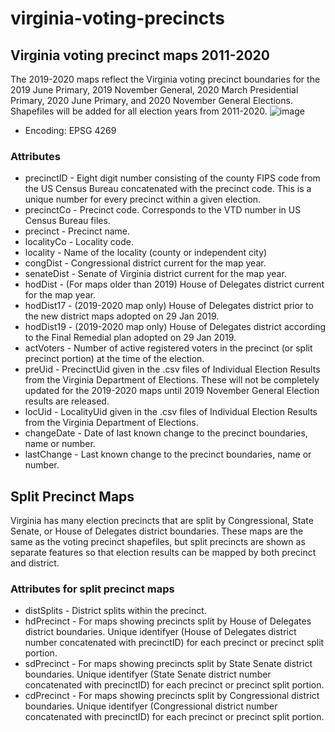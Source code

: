 # virginia-voting-precincts
## Virginia voting precinct maps 2011-2020
The 2019-2020 maps reflect the Virginia voting precinct boundaries for the 2019 June Primary, 2019 November General, 2020 March Presidential Primary, 2020 June Primary, and 2020 November General Elections. Shapefiles will be added for all election years from 2011-2020.
![image](https://user-images.githubusercontent.com/20375915/65660713-886bd900-dffd-11e9-9900-0574487f37df.png)
* Encoding: EPSG 4269
### Attributes
* precinctID - Eight digit number consisting of the county FIPS code from the US Census Bureau concatenated with the precinct code. This is a unique number for every precinct within a given election.
* precinctCo - Precinct code. Corresponds to the VTD number in US Census Bureau files.
* precinct - Precinct name.
* localityCo - Locality code.
* locality - Name of the locality (county or independent city)
* congDist - Congressional district current for the map year.
* senateDist - Senate of Virginia district current for the map year.
* hodDist - (For maps older than 2019) House of Delegates district current for the map year.
* hodDist17 - (2019-2020 map only) House of Delegates district prior to the new district maps adopted on 29 Jan 2019.
* hodDist19 - (2019-2020 map only) House of Delegates district according to the Final Remedial plan adopted on 29 Jan 2019.
* actVoters - Number of active registered voters in the precinct (or split precinct portion) at the time of the election.
* preUid - PrecinctUid given in the .csv files of Individual Election Results from the Virginia Department of Elections. These will not be completely updated for the 2019-2020 maps until 2019 November General Election results are released.
* locUid - LocalityUid given in the .csv files of Individual Election Results from the Virginia Department of Elections.
* changeDate - Date of last known change to the precinct boundaries, name or number.
* lastChange - Last known change to the precinct boundaries, name or number.
## Split Precinct Maps
Virginia has many election precincts that are split by Congressional, State Senate, or House of Delegates district boundaries. These maps are the same as the voting precinct shapefiles, but split precincts are shown as separate features so that election results can be mapped by both precinct and district.
### Attributes for split precinct maps
* distSplits - District splits within the precinct.
* hdPrecinct - For maps showing precincts split by House of Delegates district boundaries. Unique identifyer (House of Delegates district number concatenated with precinctID) for each precinct or precinct split portion.
* sdPrecinct - For maps showing precincts split by State Senate district boundaries. Unique identifyer (State Senate district number concatenated with precinctID) for each precinct or precinct split portion.
* cdPrecinct - For maps showing precincts split by Congressional district boundaries. Unique identifyer (Congressional district number concatenated with precinctID) for each precinct or precinct split portion.
